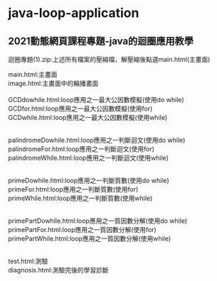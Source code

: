 # java-loop-application
2021動態網頁課程專題-java的迴圈應用教學
---
迴圈專題(1).zip:上述所有檔案的壓縮檔，解壓縮後點選main.html(主畫面)<br>

main.html:主畫面<br>
image.html:主畫面中的輪播畫面<br><br>
GCDdowhile.html:loop應用之一最大公因數模擬(使用do while)<br>
GCDfor.html:loop應用之一最大公因數模擬(使用for)<br>
GCDwhile.html:loop應用之一最大公因數模擬(使用while)<br><br>

palindromeDowhile.html:loop應用之一判斷迴文(使用do while)<br>
palindromeFor.html:loop應用之一判斷迴文(使用for)<br>
palindromeWhile.html:loop應用之一判斷迴文(使用while)<br><br>

primeDowhile.html:loop應用之一判斷質數(使用do while)<br>
primeFor.html:loop應用之一判斷質數(使用for)<br>
primeWhile.html:loop應用之一判斷質數(使用while)<br><br>

primePartDowhile.html:loop應用之一質因數分解(使用do while)<br>
primePartFor.html:loop應用之一質因數分解(使用for)<br>
primePartWhile.html:loop應用之一質因數分解(使用while)<br><br>

test.html:測驗<br>
diagnosis.html:測驗完後的學習診斷<br>
